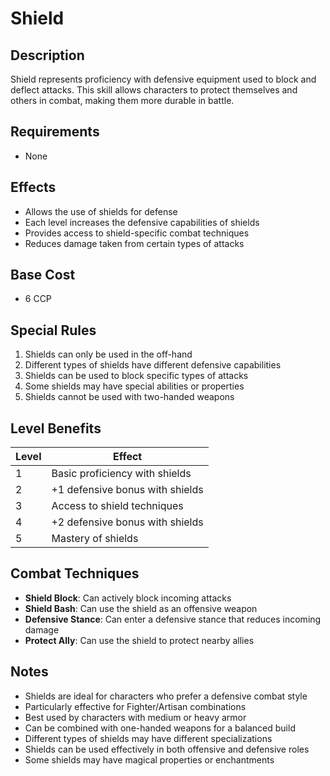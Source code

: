 # Shield

## Description
Shield represents proficiency with defensive equipment used to block and deflect attacks. This skill allows characters to protect themselves and others in combat, making them more durable in battle.

## Requirements
- None

## Effects
- Allows the use of shields for defense
- Each level increases the defensive capabilities of shields
- Provides access to shield-specific combat techniques
- Reduces damage taken from certain types of attacks

## Base Cost
- 6 CCP

## Special Rules
1. Shields can only be used in the off-hand
2. Different types of shields have different defensive capabilities
3. Shields can be used to block specific types of attacks
4. Some shields may have special abilities or properties
5. Shields cannot be used with two-handed weapons

## Level Benefits
| Level | Effect |
|-------|--------|
| 1 | Basic proficiency with shields |
| 2 | +1 defensive bonus with shields |
| 3 | Access to shield techniques |
| 4 | +2 defensive bonus with shields |
| 5 | Mastery of shields |

## Combat Techniques
- **Shield Block**: Can actively block incoming attacks
- **Shield Bash**: Can use the shield as an offensive weapon
- **Defensive Stance**: Can enter a defensive stance that reduces incoming damage
- **Protect Ally**: Can use the shield to protect nearby allies

## Notes
- Shields are ideal for characters who prefer a defensive combat style
- Particularly effective for Fighter/Artisan combinations
- Best used by characters with medium or heavy armor
- Can be combined with one-handed weapons for a balanced build
- Different types of shields may have different specializations
- Shields can be used effectively in both offensive and defensive roles
- Some shields may have magical properties or enchantments 